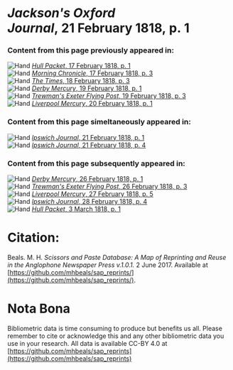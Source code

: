# *Jackson's Oxford Journal*, 21 February 1818, p. 1  
  
### Content from this page previously appeared in:  
![Hand](http://scissorsandpaste.net/wp-content/uploads/2017/06/smallhandpointer.png) [*Hull Packet*, 17 February 1818, p. 1](https://mhbeals.github.io/sap_html/Hull-Packet/Hull-Packet-17-February-1818-p-1)  
![Hand](http://scissorsandpaste.net/wp-content/uploads/2017/06/smallhandpointer.png) [*Morning Chronicle*, 17 February 1818, p. 3](https://mhbeals.github.io/sap_html/Morning-Chronicle/Morning-Chronicle-17-February-1818-p-3)  
![Hand](http://scissorsandpaste.net/wp-content/uploads/2017/06/smallhandpointer.png) [*The Times*, 18 February 1818, p. 3](https://mhbeals.github.io/sap_html/The-Times/The-Times-18-February-1818-p-3)  
![Hand](http://scissorsandpaste.net/wp-content/uploads/2017/06/smallhandpointer.png) [*Derby Mercury*, 19 February 1818, p. 1](https://mhbeals.github.io/sap_html/Derby-Mercury/Derby-Mercury-19-February-1818-p-1)  
![Hand](http://scissorsandpaste.net/wp-content/uploads/2017/06/smallhandpointer.png) [*Trewman's Exeter Flying Post*, 19 February 1818, p. 3](https://mhbeals.github.io/sap_html/Trewman's-Exeter-Flying-Post/Trewman's-Exeter-Flying-Post-19-February-1818-p-3)  
![Hand](http://scissorsandpaste.net/wp-content/uploads/2017/06/smallhandpointer.png) [*Liverpool Mercury*, 20 February 1818, p. 1](https://mhbeals.github.io/sap_html/Liverpool-Mercury/Liverpool-Mercury-20-February-1818-p-1)  
  
### Content from this page simeltaneously appeared in:  
![Hand](http://scissorsandpaste.net/wp-content/uploads/2017/06/smallhandpointer.png) [*Ipswich Journal*, 21 February 1818, p. 1](https://mhbeals.github.io/sap_html/Ipswich-Journal/Ipswich-Journal-21-February-1818-p-1)  
![Hand](http://scissorsandpaste.net/wp-content/uploads/2017/06/smallhandpointer.png) [*Ipswich Journal*, 21 February 1818, p. 4](https://mhbeals.github.io/sap_html/Ipswich-Journal/Ipswich-Journal-21-February-1818-p-4)  
  
### Content from this page subsequently appeared in:  
![Hand](http://scissorsandpaste.net/wp-content/uploads/2017/06/smallhandpointer.png) [*Derby Mercury*, 26 February 1818, p. 1](https://mhbeals.github.io/sap_html/Derby-Mercury/Derby-Mercury-26-February-1818-p-1)  
![Hand](http://scissorsandpaste.net/wp-content/uploads/2017/06/smallhandpointer.png) [*Trewman's Exeter Flying Post*, 26 February 1818, p. 3](https://mhbeals.github.io/sap_html/Trewman's-Exeter-Flying-Post/Trewman's-Exeter-Flying-Post-26-February-1818-p-3)  
![Hand](http://scissorsandpaste.net/wp-content/uploads/2017/06/smallhandpointer.png) [*Liverpool Mercury*, 27 February 1818, p. 5](https://mhbeals.github.io/sap_html/Liverpool-Mercury/Liverpool-Mercury-27-February-1818-p-5)  
![Hand](http://scissorsandpaste.net/wp-content/uploads/2017/06/smallhandpointer.png) [*Ipswich Journal*, 28 February 1818, p. 4](https://mhbeals.github.io/sap_html/Ipswich-Journal/Ipswich-Journal-28-February-1818-p-4)  
![Hand](http://scissorsandpaste.net/wp-content/uploads/2017/06/smallhandpointer.png) [*Hull Packet*, 3 March 1818, p. 1](https://mhbeals.github.io/sap_html/Hull-Packet/Hull-Packet-3-March-1818-p-1)  


# Citation: 

Beals. M. H. *Scissors and Paste Database: A Map of Reprinting and Reuse in the Anglophone Newspaper Press v.1.0.1.* 2 June 2017. Available at [https://github.com/mhbeals/sap_reprints/](https://github.com/mhbeals/sap_reprints/). 

# Nota Bona

Bibliometric data is time consuming to produce but benefits us all. Please remember to cite or acknowledge this and any other bibliometric data you use in your research. All data is available CC-BY 4.0 at [https://github.com/mhbeals/sap_reprints](https://github.com/mhbeals/sap_reprints)